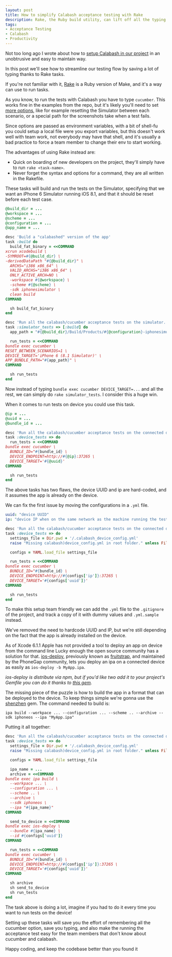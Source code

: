 ```yaml
---
layout: post
title: How to simplify Calabash acceptance testing with Rake
description: Rake, the Ruby build utility, can lift off all the typing involved in running the Cucumber/Calabash acceptance tests, saving us a lot of typing time.
tags:
- Acceptance Testing
- Calabash
- Productivity
---
```


Not too long ago I wrote about how to [setup Calabash in our project](http://www.mokacoding.com/blog/calabash-ios-with-cocoapods-and-build-configurations/) in an unobtrusive and easy to maintain way.

In this post we'll see how to streamline our testing flow by saving a lot of typing thanks to Rake tasks.

If you're not familiar with it, [Rake](https://github.com/ruby/rake) is a Ruby version of Make, and it's a way can use to run tasks.

As you know, to run the tests with Calabash you have to type `cucumber`. This works fine in the examples from the repo, but it's likely you'll need to set [more options](http://calabashapi.xamarin.com/ios/file.ENVIRONMENT_VARIABLES.html), like for example resetting the Simulator between each scenario, or a special path for the screenshots take when a test fails.

Since options are passed as environment variables, with a bit of shell-fu you could setup a local file were you export variables, but this doesn't work well with team work, not everybody may have that shell, and it's usually a bad practice to force a team member to change their env to start working.

The advantages of using Rake instead are:

* Quick on boarding of new developers on the project, they'll simply have to run `rake <task-name>`.
* Never forget the syntax and options for a command, they are all written in the Rakefile.

These tasks will build and run the tests on the Simulator, specifying that we want an iPhone 6 Simulator running iOS 8.1, and that it should be reset before each test case.

```ruby
@build_dir = ...
@workspace = ...
@scheme = ...
@configuration = ...
@app_name = ...

desc 'Build a "calabashed" version of the app'
task :build do
  build_fat_binary = <<COMMAND
xcrun xcodebuild \
-SYMROOT=#{@build_dir} \
-derivedDataPath "#{@build_dir}" \
  ARCHS="i386 x86_64" \
  VALID_ARCHS="i386 x86_64" \
  ONLY_ACTIVE_ARCH=NO \
  -workspace #{@workspace} \
  -scheme #{@scheme} \
  -sdk iphonesimulator \
  clean build
COMMAND

  sh build_fat_binary
end

desc 'Run all the calabash/cucumber acceptance tests on the simulator.'
task :simulator_tests => [:build] do
  app_path = "#{@build_dir}/Build/Products/#{@configuration}-iphonesimulator/#{@app_name}.app"

  run_tests = <<COMMAND
bundle exec cucumber \
RESET_BETWEEN_SCENARIOS=1 \
DEVICE_TARGET='iPhone 6 (8.1 Simulator)' \
APP_BUNDLE_PATH="#{app_path}" \
COMMAND

  sh run_tests
end
```

Now instead of typing `bundle exec cucumber DEVICE_TARGET=...` and all the rest, we can simply do `rake simulator_tests`. I consider this a huge win.

When it comes to run tests on device you could use this task.

```ruby
@ip = ...
@uuid = ...
@bundle_id = ...

desc 'Run all the calabash/cucumber acceptance tests on the connected device.'
task :device_tests => do
  run_tests = <<COMMAND
bundle exec cucumber \
  BUNDLE_ID="#{bundle_id} \
  DEVICE_ENDPOINT=http://#{@ip}:37265 \
  DEVICE_TARGET='#{@uuid}'
COMMAND

  sh run_tests
end
```

The above tasks has two flaws, the device UUID and ip are hard-coded, and it assumes the app is already on the device.

We can fix the first issue by moving the configurations in a `.yml` file.

```yaml
uuid: "device UUID"
ip: "device IP when on the same network as the machine running the tests"
```

```ruby
desc 'Run all the calabash/cucumber acceptance tests on the connected device.'
task :device_tests => do
  settings_file = Dir.pwd + '/.calabash_device_config.yml'
  raise "Missing calabash)device_config.yml in root folder." unless File.exists? settings_file

  configs = YAML.load_file settings_file

  run_tests = <<COMMAND
bundle exec cucumber \
  BUNDLE_ID="#{bundle_id} \
  DEVICE_ENDPOINT=http://#{configs['ip']}:37265 \
  DEVICE_TARGET='#{configs['uuid']}'
COMMAND

  sh run_tests
end
```

To make this setup team friendly we can add the `.yml` file to the `.gitignore` of the project, and track a copy of it with dummy values and `.yml.sample` instead.

We've removed the need to hardcode UUID and IP, but we're still depending on the fact that the app is already installed on the device.

As of Xcode 6.1.1 Apple has not provided a tool to deploy an app on device from the command line  Lucky enough the open source community has a solution for that. [ios-deploy](https://github.com/phonegap/ios-deploy), previously known as [fruitstrap](https://github.com/ghughes/fruitstrap), and maintained by the PhoneGap community, lets you deploy an ipa on a connected device as easily as `ios-deploy -b MyApp.ipa`.

_ios-deploy is distribute via npm, but if you'd like two add it to your project's Gemfile you can do it thanks to [this gem](https://github.com/mokagio/ios-deploy-gem)._

The missing piece of the puzzle is how to build the app in a format that can be deployed to the device. To keep things simple we're gonna use the [shenzhen](https://github.com/nomad/shenzhen) gem. The command needed to build is:

```
ipa build --workpace ... --configuration ... --scheme .. --archive --sdk iphoneos --ipa "MyApp.ipa"
```

Putting it all together:

```ruby
desc 'Run all the calabash/cucumber acceptance tests on the connected device.'
task :device_tests => do
  settings_file = Dir.pwd + '/.calabash_device_config.yml'
  raise "Missing calabash)device_config.yml in root folder." unless File.exists? settings_file

  configs = YAML.load_file settings_file

  ipa_name = ...
  archive = <<COMMAND
bundle exec ipa build \
  --workpace ... \
  --configuration ... \
  --scheme .. \
  --archive \
  --sdk iphoneos \
  --ipa "#{ipa_name}"
COMMAND

  send_to_device = <<COMMAND
bundle exec ios-deploy \
  --bundle #{ipa_name} \
  --id #{configs['uuid']}
COMMAND

  run_tests = <<COMMAND
bundle exec cucumber \
  BUNDLE_ID="#{bundle_id} \
  DEVICE_ENDPOINT=http://#{configs['ip']}:37265 \
  DEVICE_TARGET='#{configs['uuid']}'
COMMAND

  sh archive
  sh send_to_device
  sh run_tests
end
```

The task above is doing a lot, imagine if you had to do it every time you want to run tests on the device!

Setting up these tasks will save you the effort of remembering all the cucumber option, save you typing, and also make the running the acceptance test easy for the team members that don't know about cucumber and calabash.

Happy coding, and keep the codebase better than you found it

